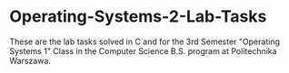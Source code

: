 # Operating-Systems-2-Lab-Tasks

These are the lab tasks solved in C and for the 3rd Semester "Operating Systems 1" Class in the Computer Science B.S. program at Politechnika Warszawa.
